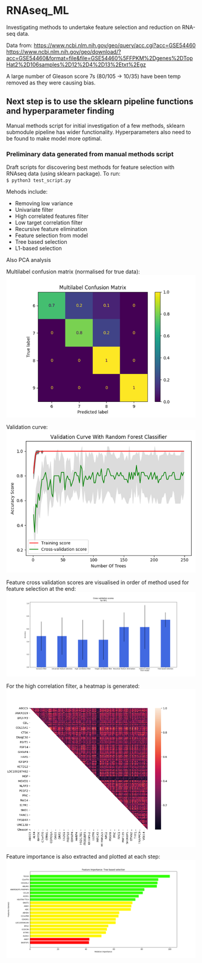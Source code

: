 # RNAseq_ML

Investigating methods to undertake feature selection and reduction on RNA-seq data.  

Data from: 
https://www.ncbi.nlm.nih.gov/geo/query/acc.cgi?acc=GSE54460
https://www.ncbi.nlm.nih.gov/geo/download/?acc=GSE54460&format=file&file=GSE54460%5FFPKM%2Dgenes%2DTopHat2%2D106samples%2D12%2D4%2D13%2Etxt%2Egz


A large number of Gleason score 7s (80/105 -> 10/35) have been temp removed as they were causing bias.

## Next step is to use the sklearn pipeline functions and hyperparameter finding

Manual methods script for initial investigation of a few methods, sklearn submodule pipeline has wider functionality. Hyperparameters also need to be found to make model more optimal.

### Preliminary data generated from manual methods script

Draft scripts for discovering best methods for feature selection with RNAseq data (using sklearn package). 
To run:  
`$ python3 test_script.py`

Mehods include:
* Removing low variance
* Univariate filter
* High correlated features filter
* Low target correlation filter
* Recursive feature elimination
* Feature selection from model
* Tree based selection
* L1-based selection

Also PCA analysis


Multilabel confusion matrix (normalised for true data):  
![MlCM](/figs/multilabel_confusion_matrix_unbias.png)

Validation curve:  
![validation curve example](/figs/validation_curve_example_unbias.png)

Feature cross validation scores are visualised in order of method used for feature selection at the end:
![cross validation scores example](/figs/cross_val_graph_progress_through_methods.png)

For the high correlation filter, a heatmap is generated:
![heatplot example](/figs/correlation_matrix_example.png)

Feature importance is also extracted and plotted at each step:
![relative feature importance example](/figs/feature_importance_example.png)
